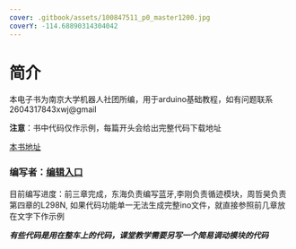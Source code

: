 ```yaml
---
cover: .gitbook/assets/100847511_p0_master1200.jpg
coverY: -114.68890314304042
---
```


# 简介

本电子书为南京大学机器人社团所编，用于arduino基础教程，如有问题联系2604317843xwj@gmail

**注意**：书中代码仅作示例，每篇开头会给出完整代码下载地址

[本书地址](https://nju-robot-club.gitbook.io/arduino/)

### 编写者：[编辑入口](https://app.gitbook.com/o/hHtdLY1rQ3ma836LnIWH/s/ZxeMQfMZX2oMRKHn9QX1/)

目前编写进度：前三章完成，东海负责编写蓝牙,李刚负责循迹模块，周哲昊负责第四章的L298N, 如果代码功能单一无法生成完整ino文件，就直接参照前几章放在文字下作示例

_**有些代码是用在整车上的代码，课堂教学需要另写一个简易调动模块的代码**_
